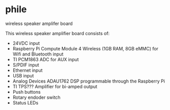 # phile
wireless speaker amplifer board

This wireless speaker amplifier board consists of:
* 24VDC input
* Raspberry Pi Compute Module 4 Wireless (1GB RAM, 8GB eMMC) for Wifi and Bluetooth input
* TI PCM1863 ADC for AUX input
* S/PDIF input
* Ethernet input
* USB input
* Analog Devices ADAU1762 DSP programmable through the Raspberry Pi
* TI TPS??? Amplifier for bi-amped output
* Push buttons
* Rotary endoder switch
* Status LEDs
